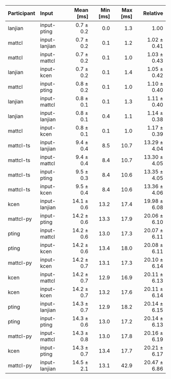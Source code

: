 | Participant | Input | Mean [ms] | Min [ms] | Max [ms] | Relative |
|:---|:---|---:|---:|---:|---:|
| lanjian | input-pting | 0.7 ± 0.2 | 0.0 | 1.3 | 1.00 |
| mattcl | input-lanjian | 0.7 ± 0.2 | 0.1 | 1.2 | 1.02 ± 0.41 |
| mattcl | input-mattcl | 0.7 ± 0.2 | 0.1 | 1.0 | 1.03 ± 0.43 |
| lanjian | input-kcen | 0.7 ± 0.2 | 0.1 | 1.4 | 1.05 ± 0.42 |
| mattcl | input-pting | 0.8 ± 0.2 | 0.1 | 1.0 | 1.10 ± 0.40 |
| lanjian | input-mattcl | 0.8 ± 0.1 | 0.1 | 1.3 | 1.11 ± 0.40 |
| lanjian | input-lanjian | 0.8 ± 0.1 | 0.4 | 1.1 | 1.14 ± 0.38 |
| mattcl | input-kcen | 0.8 ± 0.1 | 0.1 | 1.0 | 1.17 ± 0.39 |
| mattcl-ts | input-lanjian | 9.4 ± 0.4 | 8.5 | 10.7 | 13.29 ± 4.04 |
| mattcl-ts | input-mattcl | 9.4 ± 0.4 | 8.4 | 10.7 | 13.30 ± 4.05 |
| mattcl-ts | input-pting | 9.5 ± 0.3 | 8.4 | 10.6 | 13.35 ± 4.05 |
| mattcl-ts | input-kcen | 9.5 ± 0.4 | 8.4 | 10.6 | 13.36 ± 4.06 |
| kcen | input-lanjian | 14.1 ± 0.6 | 13.2 | 17.4 | 19.98 ± 6.08 |
| mattcl-py | input-pting | 14.2 ± 0.6 | 13.3 | 17.9 | 20.06 ± 6.10 |
| pting | input-mattcl | 14.2 ± 0.6 | 13.0 | 17.3 | 20.07 ± 6.11 |
| pting | input-kcen | 14.2 ± 0.6 | 13.4 | 18.0 | 20.08 ± 6.11 |
| mattcl-py | input-kcen | 14.2 ± 0.7 | 13.1 | 17.3 | 20.10 ± 6.14 |
| kcen | input-mattcl | 14.2 ± 0.7 | 12.9 | 16.9 | 20.11 ± 6.13 |
| kcen | input-kcen | 14.2 ± 0.7 | 13.2 | 17.6 | 20.11 ± 6.14 |
| pting | input-lanjian | 14.3 ± 0.7 | 12.9 | 18.2 | 20.14 ± 6.15 |
| pting | input-pting | 14.3 ± 0.6 | 13.0 | 17.2 | 20.14 ± 6.13 |
| mattcl-py | input-mattcl | 14.3 ± 0.8 | 13.0 | 17.8 | 20.16 ± 6.19 |
| kcen | input-pting | 14.3 ± 0.7 | 13.4 | 17.7 | 20.21 ± 6.17 |
| mattcl-py | input-lanjian | 14.5 ± 2.1 | 13.1 | 42.9 | 20.47 ± 6.86 |
